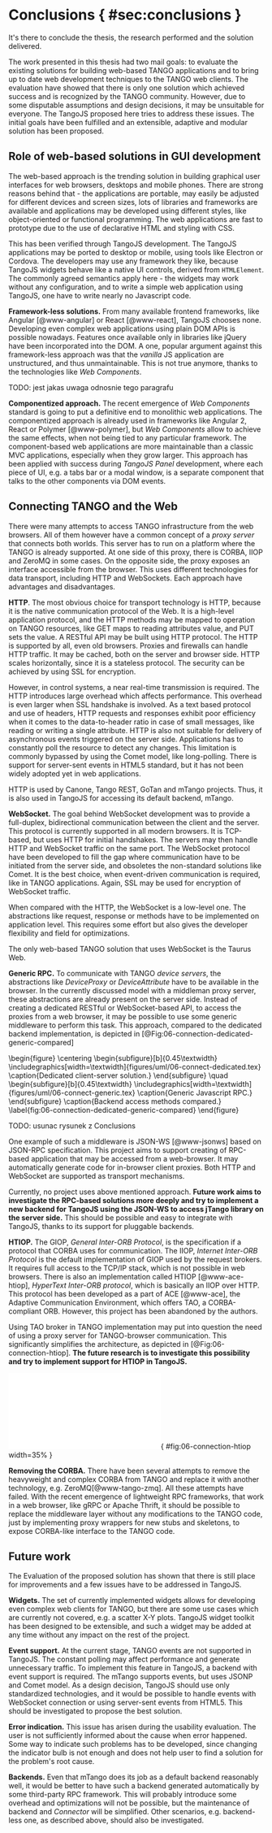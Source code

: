 # Conclusions { #sec:conclusions }

It's there to conclude the thesis, the research performed and the solution
delivered.

The work presented in this thesis had two mail goals: to evaluate the existing
solutions for building web-based TANGO applications and to bring up to date web
development techniques to the TANGO web clients. The evaluation have showed
that there is only one solution which achieved success and is recognized by
the TANGO community. However, due to some disputable assumptions and design
decisions, it may be unsuitable for everyone. The TangoJS proposed here
tries to address these issues. The initial goals have been fulfilled and an
extensible, adaptive and modular solution has been proposed.

## Role of web-based solutions in GUI development

The web-based approach is the trending solution in building graphical user
interfaces for web browsers, desktops and mobile phones. There are strong
reasons behind that - the applications are portable, may easily be adjusted
for different devices and screen sizes, lots of libraries and frameworks are
available and applications may be developed using different styles, like
object-oriented or functional programming. The web applications are fast to
prototype due to the use of declarative HTML and styling with CSS.

This has been verified through TangoJS development. The TangoJS applications
may be ported to desktop or mobile, using tools like Electron or Cordova.
The developers may use any framework they like, because TangoJS widgets behave
like a native UI controls, derived from `HTMLElement`. The commonly agreed
semantics apply here - the widgets may work without any configuration, and to
write a simple web application using TangoJS, one have to write nearly no
Javascript code.

**Framework-less solutions.**
From many available frontend frameworks, like Angular [@www-angular] or
React [@www-react], TangoJS chooses
none. Developing even complex web applications using plain DOM APIs is possible
nowadays. Features once available only in libraries like jQuery have been
incorporated into the DOM. A one, popular argument against this framework-less
approach was that the *vanilla* JS application are unstructured, and thus
unmaintainable. This is not true anymore, thanks to the technologies like
*Web Components*.

TODO: jest jakas uwaga odnosnie tego paragrafu

**Componentized approach.**
The recent emergence of *Web Components* standard is going to put a definitive
end to monolithic web applications. The componentized approach is already used
in frameworks like Angular 2, React or Polymer [@www-polymer], but *Web
Components* allow to
achieve the same effects, when not being tied to any particular framework.
The component-based web applications are more maintainable than a classic
MVC applications, especially when they grow larger.
This approach has been applied with success during *TangoJS Panel* development,
where each piece of UI, e.g. a tabs bar or a modal window, is a separate
component that talks to the other components via DOM events.

## Connecting TANGO and the Web

There were many attempts to access TANGO infrastructure from the web browsers.
All of them however have a common concept of a *proxy server* that connects
both worlds. This server has to run on a platform where the TANGO is already
supported. At one side of this proxy, there is CORBA, IIOP and ZeroMQ in some
cases. On the opposite side, the proxy exposes an interface accessible from the
browser. This uses different technologies for data transport, including HTTP and
WebSockets. Each approach have advantages and disadvantages.

**HTTP**.
The most obvious choice for transport technology is HTTP, because it is the
native communication protocol of the Web. It is a high-level application
protocol, and the HTTP methods may be mapped to operation on TANGO resources,
like GET maps to reading attributes value, and PUT sets the value. A RESTful
API may be built using HTTP protocol. The HTTP is supported by all, even old
browsers. Proxies and firewalls can handle HTTP traffic. It may be cached,
both on the server and browser side. HTTP scales horizontally, since it is a
stateless protocol. The security can be achieved by using SSL for encryption.

However, in control systems, a near real-time transmission is required. The
HTTP introduces large overhead which affects performance.
This overhead is even larger when SSL handshake is involved.
As a text based protocol and use of headers, HTTP requests and responses
exhibit poor efficiency when it comes to the data-to-header ratio in case of
small messages, like reading or writing a single attribute. HTTP is also
not suitable for delivery of asynchronous events triggered on the server side.
Applications has to constantly poll the resource to detect any changes.
This limitation is commonly bypassed by using the Comet model, like
long-polling. There is support for server-sent events in HTML5 standard, but
it has not been widely adopted yet in web applications.

HTTP is used by Canone, Tango REST, GoTan and mTango projects. Thus, it is
also used in TangoJS for accessing its default backend, mTango.

**WebSocket.**
The goal behind WebSocket development was to provide a full-duplex,
bidirectional communication between the client and the server. This protocol
is currently supported in all modern browsers. It is TCP-based, but uses HTTP
for initial handshakes. The servers may then handle HTTP and WebSocket traffic
on the same port. The WebSocket protocol have been developed to fill the gap
where communication have to be initiated from the server side, and obsoletes
the non-standard solutions like Comet. It is the best choice, when
event-driven communication is required, like in TANGO applications. Again,
SSL may be used for encryption of WebSocket traffic.

When compared with the HTTP, the WebSocket is a low-level one. The abstractions
like request, response or methods have to be implemented on application level.
This requires some effort but also gives the developer flexibility and field
for optimizations.

The only web-based TANGO solution that uses WebSocket is the Taurus Web.

**Generic RPC.**
To communicate with TANGO *device servers*, the abstractions like *DeviceProxy*
or *DeviceAttribute* have to be available in the browser. In the currently
discussed model with a middleman proxy server, these abstractions are already
present on the server side. Instead of creating a dedicated RESTful or
WebSocket-based API, to access the proxies from a web browser, it may be
possible to use some generic middleware to perform this task. This approach,
compared to the dedicated backend implementation, is depicted in
[@Fig:06-connection-dedicated-generic-compared]

\begin{figure}
  \centering
  \begin{subfigure}[b]{0.45\textwidth}
    \includegraphics[width=\textwidth]{figures/uml/06-connect-dedicated.tex}
    \caption{Dedicated client-server solution.}
  \end{subfigure}
  \quad
  \begin{subfigure}[b]{0.45\textwidth}
    \includegraphics[width=\textwidth]{figures/uml/06-connect-generic.tex}
    \caption{Generic Javascript RPC.}
  \end{subfigure}
  \caption{Backend access methods compared.}
  \label{fig:06-connection-dedicated-generic-compared}
\end{figure}

TODO: usunac rysunek z Conclusions

One example of such a middleware is JSON-WS [@www-jsonws] based on
JSON-RPC specification. This project aims to support creating of RPC-based
application that may be accessed from a web-browser. It may automatically
generate code for in-browser client proxies. Both HTTP and WebSocket are
supported as transport mechanisms.

Currently, no project uses above mentioned approach. **Future work aims to
investigate the RPC-based solutions more deeply and try to implement a new
backend for TangoJS using the JSON-WS to access jTango library on the server
side.** This should be possible and easy to integrate with TangoJS, thanks to
its support for pluggable backends.

**HTIOP.**
The GIOP, *General Inter-ORB Protocol*, is the specification if a protocol
that CORBA uses for communication. The IIOP, *Internet Inter-ORB Protocol*
is the default implementation of GIOP used by the request brokers. It requires
full access to the TCP/IP stack, which is not possible in web browsers.
There is also an implementation called HTIOP [@www-ace-htiop], *HyperText
Inter-ORB protocol*, which is basically an IIOP over HTTP. This protocol has
been developed as a part of ACE [@www-ace], the Adaptive Communication
Environment, which offers TAO, a CORBA-compliant ORB. However, this project
has been abandoned by the authors.

Using TAO broker in TANGO implementation may put into question the need of
using a proxy server for TANGO-browser communication. This significantly
simplifies the architecture, as depicted in [@Fig:06-connection-htiop].
**The future research is to investigate this possibility and try to implement
support for HTIOP in TangoJS.**

![Accessing TANGO from web browser over HTIOP.](
  figures/uml/06-connect-htiop.tex){ #fig:06-connection-htiop width=35% }

**Removing the CORBA.**
There have been several attempts to remove the heavyweight and complex CORBA
from TANGO and replace it with another technology, e.g.
ZeroMQ[@www-tango-zmq]. All these attempts have failed. With the recent
emergence of lightweight RPC frameworks, that work in a web browser, like gRPC
or Apache Thrift, it should be possible to replace the middleware layer
without any modifications to the TANGO code, just by implementing proxy
wrappers for new stubs and skeletons, to expose CORBA-like interface to the
TANGO code.

## Future work

The Evaluation of the proposed solution has shown that there is still place for
improvements and a few issues have to be addressed in TangoJS.

**Widgets.**
The set of currently implemented widgets allows for developing even complex
web clients for TANGO, but there are some use cases which are currently not
covered, e.g. a scatter X-Y plots. TangoJS widget toolkit has been designed
to be extensible, and such a widget may be added at any time without any impact
on the rest of the project.

**Event support.**
At the current stage, TANGO events are not supported in TangoJS. The constant
polling may affect performance and generate unnecessary traffic. To implement
this feature in TangoJS, a backend with event support is required. The mTango
supports events, but uses JSONP and Comet model. As a design decision, TangoJS
should use only standardized technologies, and it would be possible to handle
events with WebSocket connection or using server-sent events from HTML5.
This should be investigated to propose the best solution.

**Error indication.**
This issue has arisen during the usability evaluation. The user is not
sufficiently informed about the cause when error happened. Some way to indicate
such problems has to be developed, since changing the indicator bulb is not
enough and does not help user to find a solution for the problem's root cause.

**Backends.**
Even that mTango does its job as a default backend reasonably well, it would
be better to have such a backend generated automatically by some third-party
RPC framework. This will probably introduce some overhead and optimizations
will not be possible, but the maintenance of backend and *Connector* will be
simplified. Other scenarios, e.g. backend-less one, as described above, should
also be investigated.
